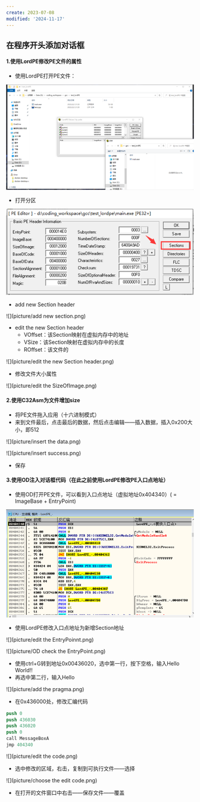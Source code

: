 ```yaml
---
create: 2023-07-08
modified: '2024-11-17'
---
```


## 在程序开头添加对话框

#### 1.使用LordPE修改PE文件的属性

* 使用LordPE打开PE文件：

![](picture/打开PE文件.png)

* 打开分区

![](picture/打开分区.png)

* add new Section header

![](picture/add new section.png)

* edit the new Section header
	* VOffset：该Section映射在虚拟内存中的地址
	* VSize：该Section映射在虚拟内存中的长度
	* ROffset：该文件的

![](picture/edit the new Section header.png)

* 修改文件大小属性

![](picture/edit the SizeOfImage.png)

#### 2.使用C32Asm为文件增加size

* 将PE文件拖入应用（十六进制模式）
* 来到文件最后，点击最后的数据，然后点击编辑——插入数据，插入0x200大小，即512

![](picture/insert the data.png)

![](picture/insert success.png)

* 保存

#### 3.使用OD注入对话框代码（在此之前使用LordPE修改PE入口点地址）

* 使用OD打开PE文件，可以看到入口点地址（虚拟地址0x404340）( = ImageBase + EntryPoint)

![](picture/StartOfPoint.png)

* 使用LordPE修改入口点地址为新增Section地址

![](picture/edit the EntryPoinnt.png)

![](picture/OD check the EntryPoint.png)

* 使用ctrl+G转到地址0x00436020，选中第一行，按下空格，输入Hello World!!
* 再选中第二行，输入Hello

![](picture/add the pragma.png)

* 在0x436000处，修改汇编代码

```commonlisp
push 0
push 436030
push 436020
push 0
call MessageBoxA
jmp 404340
```

![](picture/edit the code.png)

* 选中修改的区域，右击，复制到可执行文件——选择

![](picture/choose the edit code.png)

* 在打开的文件窗口中右击——保存文件——覆盖